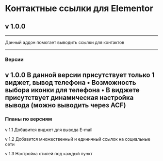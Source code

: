 # Контактные ссылки для Elementor
## v 1.0.0

---

Данный аддон помогает выводить ссылки для контактов

---

### Версии

v 1.0.0
В данной версии присутствует только 1 виджет, вывод телефона
• Возможность выбора иконки для телефона
• В виджете присутствует динамическая настройка вывода (можно выводить через ACF)
---

### Планы по версиям

v 1.1
Добавится виджет для вывода E-mail

v 1.2
Добавится множественный и единичный ссылок на социальные сети

v 1.3
Настройка стилей под каждый пункт
